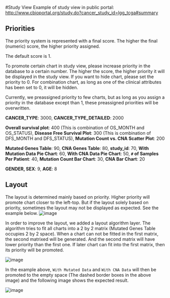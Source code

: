 #Study View
Example of study view in public portal: http://www.cbioportal.org/study.do?cancer_study_id=lgg_tcga#summary

## Priorities

The priority system is represented with a final score.
The higher the final (numeric) score, the higher priority assigned.

The default score is 1.

To promote certain chart in study view, please increase priority in the database to a certain number.
The higher the score, the higher priority it will be displayed in the study view.
If you want to hide chart, please set the priority to 0.
For combination chart, as long as one of the clinical attributes has been set to 0, it will be hidden.

Currently, we preassigned priority to few charts, but as long as you assign a priority in the database except than 1, these preassigned priorities will be overwritten.

**CANCER_TYPE**:          3000,
**CANCER_TYPE_DETAILED**: 2000

**Overall survival plot**:                400 (This is combination of OS_MONTH and OS_STATUS),
**Disease Free Survival Plot**:           300 (This is combination of DFS_MONTH and DFS_STATUS),
**Mutation Count vs. CNA Scatter Plot**:  200

**Mutated Genes Table**:          90,
**CNA Genes Table**:              80,
**study_id**:                     70,
**With Mutation Data Pie Chart**: 60,
**With CNA Data Pie Chart**:      50,
**`#` of Samples Per Patient**:     40,
**Mutation Count Bar Chart**:     30,
**CNA Bar Chart**:                20

**GENDER, SEX**:  9,
**AGE**:          8

## Layout
The layout is determined mainly based on priority. Higher priority will promote chart closer to the left-top. But if the layout solely based on priority, sometimes the layout may not be displayed as expected. See the example below. 
![image](https://user-images.githubusercontent.com/2900303/28311265-626d4cb2-6baf-11e7-8486-7873a4c42734.png)

In order to improve the layout, we added a layout algorithm layer. The algorithm tries to fit all charts into a 2 by 2 matrix (Mutated Genes Table occupies 2 by 2 space). When a chart can not be fitted in the first matrix, the second matrixed will be generated. And the second matrix will have lower priority than the first one. If later chart can fit into the first matrix, then its priority will be promoted.

![image](https://user-images.githubusercontent.com/5400599/28329358-8e91312a-6bb7-11e7-97aa-a56de2abf505.png)

In the example above, `With Mutated Data` and `With CNA Data`  will then be promoted to the empty space (The dashed border boxes in the above image) and the following image shows the expected result.

![image](https://user-images.githubusercontent.com/2900303/28310997-88430a54-6bae-11e7-880d-c7c99d8a2e56.png)